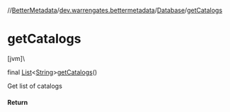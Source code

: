 //[BetterMetadata](../../../index.md)/[dev.warrengates.bettermetadata](../index.md)/[Database](index.md)/[getCatalogs](get-catalogs.md)

# getCatalogs

[jvm]\

final [List](https://docs.oracle.com/javase/8/docs/api/java/util/List.html)&lt;[String](https://docs.oracle.com/javase/8/docs/api/java/lang/String.html)&gt;[getCatalogs](get-catalogs.md)()

Get list of catalogs

#### Return
